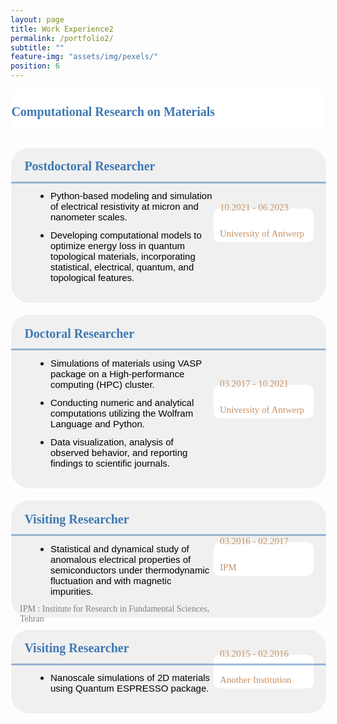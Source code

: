 ```yaml
---
layout: page
title: Work Experience2
permalink: /portfolio2/
subtitle: ""
feature-img: "assets/img/pexels/"
position: 6
---
```


<style>
    /* Style for the section titles */
    .textbox {
        display: flex;
        justify-content: space-between;
        background-color: white;
        line-height: 40px;
        margin-bottom: 5px;
    }

    .title-container {
        margin-left: -0.4em;
        margin-top: -0.3em;
        display: flex;
        align-items: center;
        margin-bottom: -5px;
    }

    .title-container i {
        margin-top: -15px;
        margin-right: 5px;
        font-size: 25px;
        color: rgba(62, 121, 180, .5);
    }

    .title-container p {
        font-weight: bold;
        font-family: 'Garamond';
        font-size: 20px;
        color: rgba(62, 121, 180, 1);
        margin-left: .1em;
    }

    /* Style for the subsections */
    .textbox2 {
        background-color: #f0f0f0;
        border: 1px solid white;
        border-radius: 30px;
        padding: -2px;
        margin: 0;
        box-shadow: 0 2px 2px white;
        position: relative;
        display: flex;
        align-items: center;
        width: 100%;
    }

    .main-content {
        flex: 1;
        display: flex;
        flex-direction: column;
        align-items: flex-start;
    }

    .main-content p {
        font-weight: bold;
        font-family: 'Garamond';
        font-size: 20px;
        color: rgba(62, 121, 180, 1);
        margin-left: 1em;
        margin-top: 27px; /* Adjust vertical position */
        margin-bottom: -10px; /* Adjust vertical position */
    }

    .main-content ul {
        font-size: 15px;
        font-family: 'Avenir Next LT Pro Regular', sans-serif;
        margin-left: 1.7em;
        color: black;
        margin-top: 20px;
        margin-bottom: 20px;
    }

    .main-content ul li {
        margin-left: 12px;
        margin-top: 12px;
        margin-bottom: 12px;
    }

    .gradient-line::before {
        content: '';
        position: absolute;
        top: 54px;
        left: 0px;
        width: 100%;
        height: 3px;
        background: rgba(62, 121, 180, .5);
        border-radius: 10px;
    }

   .additional-column {
    display: flex;
    flex-direction: column;
    justify-content: flex-start;
    align-items: flex-start;
    padding: 0px;
    width: 160px;
    background-color: white;
    border-radius: 10px;
    margin-right: 20px; /* Adjusted to move the column to the right */
}

.additional-column p,
.additional-column span {
    font-family: 'Avenir Next LT Pro';
    font-size: 15px;
    color: inherit;
    margin: 5px 0 5px 0;
    padding: 0 5px 0 10px;
}

.additional-column span.date {
    color: rgba(200, 144, 98, 1);
    margin-top: -10px; /* Adjusted to bring the date closer to the location */
    padding-right: 10px;
}

.additional-column span.location {
    color: rgba(200, 144, 98, 1);
    margin-left: 0;
    padding-bottom: 0;
    padding-right: 5px;
     margin-top: 20px;
}


    /* Responsive adjustments for smaller screens */
    @media only screen and (max-width: 600px) {
        .title-container {
            flex-direction: column;
            align-items: flex-start;
            margin-left: 0;
            margin-top: 0;
            margin-bottom: 0;
        }

        .title-container i {
            margin-right: 0;
            margin-bottom: 5px;
            margin-top: -20px;
        }

        .title-container p {
            font-size: 18px;
            margin-left: 0;
        }

        .textbox2 {
            flex-direction: column;
            align-items: flex-start;
        }

        .main-content p {
            font-size: 16px;
            margin-left: 0;
        }

        .main-content ul {
            margin-left: 1em;
        }

        .additional-column {
            width: 100%;
            height: auto;
            margin-top: 10px;
        }

        .additional-column p, .additional-column span {
            position: static;
            margin-top: 5px;
        }

        .textbox2 .gradient-line::before {
            top: 47px;
            left: 10px;
            width: 98%;
            height: 3px;
            background: rgba(62, 121, 180, .5);;
            border-radius: 10px;
        }
    }
</style>

<body>
    <section>
        <div class="textbox">
            <div class="title-container">
                <i class="fa fa-briefcase"></i>
                <p>Computational Research on Materials</p>
            </div>
        </div>
        <br>
        <div class="textbox2">
            <div class="main-content">
                <div style="margin-left: 0.1em; margin-top: -0.6em; margin-bottom: 0.1em; display: flex; align-items: center; margin-bottom: 5px;">
                    <p>Postdoctoral Researcher</p>
                </div>
                <ul>
                    <li>Python-based modeling and simulation of electrical resistivity at micron and nanometer scales.</li>
                    <li>Developing computational models to optimize energy loss in quantum topological materials, incorporating statistical, electrical, quantum, and topological features.</li>
                </ul>
                <div class="gradient-line"></div>
            </div>
            <div class="additional-column">
                <span class="date">10.2021 - 06.2023</span>
                <span class="location">University of Antwerp</span>
            </div>
        </div>
        <br>

<div class="textbox2">
            <div class="main-content">
                <div style="margin-left: 0.1em; margin-top: -0.6em; margin-bottom: 0.1em; display: flex; align-items: center; margin-bottom: 5px;">
                    <p>Doctoral Researcher</p>
                </div>
                <ul>
                    <li>Simulations of materials using VASP package on a High-performance computing (HPC) cluster.</li>
                    <li>Conducting numeric and analytical computations utilizing the Wolfram Language and Python.</li>
                    <li>Data visualization, analysis of observed behavior, and reporting findings to scientific journals.</li>
                </ul>
                <div class="gradient-line"></div>
            </div>
            <div class="additional-column">
                <span class="date">03.2017 - 10.2021</span>
                <span class="location">University of Antwerp</span>
            </div>
        </div>
        <br>

<div class="textbox2">
            <div class="main-content">
                <div style="margin-left: 0.1em; margin-top: -0.6em; margin-bottom: 0.1em; display: flex; align-items: center; margin-bottom: 5px;">
                    <p>Visiting Researcher</p>
                </div>
                <ul>
                    <li>Statistical and dynamical study of anomalous electrical properties of semiconductors under thermodynamic fluctuation and with magnetic impurities.</li>
                </ul>
                <p style="font-family: 'Avenir Next LT Pro'; font-weight: normal; font-size: 14px; color: gray; margin-top: -20px;">IPM : Institute for Research in Fundamental Sciences, Tehran</p>
                <div class="gradient-line"></div>
            </div>
            <div class="additional-column">
                <span class="date">03.2016 - 02.2017</span>
                <span class="location">IPM</span>
            </div>
        </div>
        <br>

<div class="textbox2">
            <div class="main-content">
                <div style="margin-left: 0.1em; margin-top: -0.6em; margin-bottom: 0.1em; display: flex; align-items: center; margin-bottom: 5px;">
                    <p>Visiting Researcher</p>
                </div>
                <ul>
                    <li>Nanoscale simulations of 2D materials using Quantum ESPRESSO package.</li>
                </ul>
                <div class="gradient-line"></div>
            </div>
            <div class="additional-column">
                <span class="date">03.2015 - 02.2016</span>
                <span class="location">Another Institution</span>
            </div>
        </div>
    </section>
</body>
